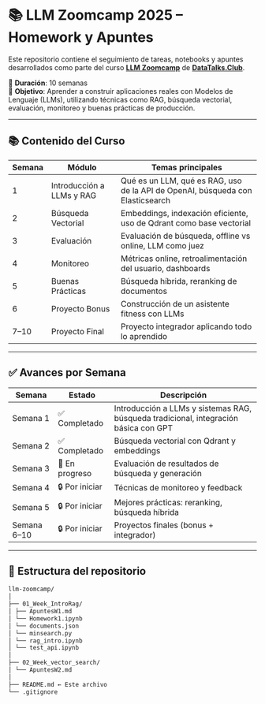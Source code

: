 # 📚 LLM Zoomcamp 2025 – Homework y Apuntes

Este repositorio contiene el seguimiento de tareas, notebooks y apuntes desarrollados como parte del curso **[LLM Zoomcamp](https://github.com/DataTalksClub/llm-zoomcamp)** de **[DataTalks.Club](https://datatalks.club/)**.

📅 **Duración**: 10 semanas  
🎯 **Objetivo**: Aprender a construir aplicaciones reales con Modelos de Lenguaje (LLMs), utilizando técnicas como RAG, búsqueda vectorial, evaluación, monitoreo y buenas prácticas de producción.

---

## 📚 Contenido del Curso

| Semana | Módulo | Temas principales |
|--------|--------|-------------------|
| 1 | Introducción a LLMs y RAG | Qué es un LLM, qué es RAG, uso de la API de OpenAI, búsqueda con Elasticsearch |
| 2 | Búsqueda Vectorial | Embeddings, indexación eficiente, uso de Qdrant como base vectorial |
| 3 | Evaluación | Evaluación de búsqueda, offline vs online, LLM como juez |
| 4 | Monitoreo | Métricas online, retroalimentación del usuario, dashboards |
| 5 | Buenas Prácticas | Búsqueda híbrida, reranking de documentos |
| 6 | Proyecto Bonus | Construcción de un asistente fitness con LLMs |
| 7–10 | Proyecto Final | Proyecto integrador aplicando todo lo aprendido |

---

## ✅ Avances por Semana

| Semana | Estado | Descripción |
|--------|--------|-------------|
| Semana 1 | ✅ Completado | Introducción a LLMs y sistemas RAG, búsqueda tradicional, integración básica con GPT |
| Semana 2 | ✅ Completado | Búsqueda vectorial con Qdrant y embeddings |
| Semana 3 | 🔄 En progreso | Evaluación de resultados de búsqueda y generación |
| Semana 4 | 🔒 Por iniciar | Técnicas de monitoreo y feedback |
| Semana 5 | 🔒 Por iniciar | Mejores prácticas: reranking, búsqueda híbrida |
| Semana 6–10 | 🔒 Por iniciar | Proyectos finales (bonus + integrador) |

---

## 📂 Estructura del repositorio
```bash
llm-zoomcamp/
│
├── 01_Week_IntroRag/
│ ├── ApuntesW1.md
│ └── Homework1.ipynb
│ └── documents.json
│ └── minsearch.py
│ └── rag_intro.ipynb
│ └── test_api.ipynb
│
├── 02_Week_vector_search/
│ └── ApuntesW2.md
│
├── README.md ← Este archivo
└── .gitignore
```

